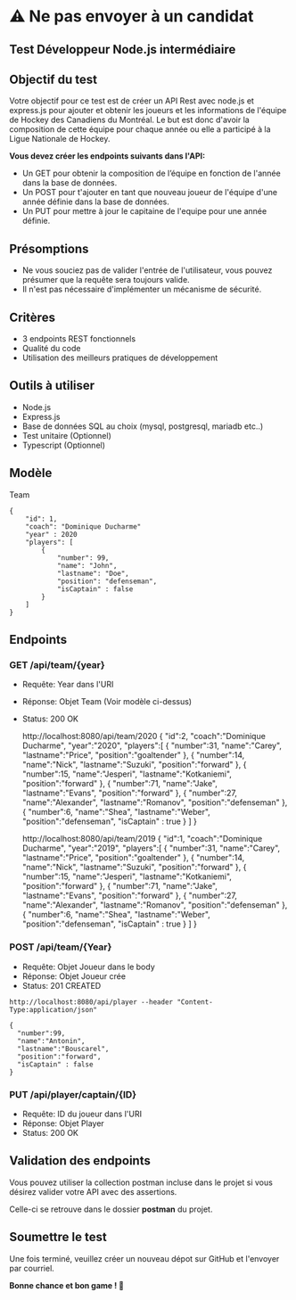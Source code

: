# ⚠️ Ne pas envoyer à un candidat



## Test Développeur Node.js intermédiaire

## Objectif du test

Votre objectif pour ce test est de créer un API Rest avec node.js et express.js pour ajouter et obtenir les joueurs et les informations de l'équipe de Hockey des Canadiens du Montréal. Le but est donc d'avoir la composition de cette équipe pour chaque année ou elle a participé à la Ligue Nationale de Hockey.

**Vous devez créer les endpoints suivants dans l'API:**

- Un GET pour obtenir la composition de l’équipe en fonction de l'année dans la base de données.
- Un POST pour t'ajouter en tant que nouveau joueur de l'équipe d'une année définie dans la base de données.
- Un PUT pour mettre à jour le capitaine de l'equipe pour une année définie.

## **Présomptions**

- Ne vous souciez pas de valider l'entrée de l'utilisateur, vous pouvez présumer que la requête sera toujours valide.
- Il n'est pas nécessaire d'implémenter un mécanisme de sécurité.

## Critères

- 3 endpoints REST fonctionnels
- Qualité du code
- Utilisation des meilleurs pratiques de développement

## Outils à utiliser

- Node.js
- Express.js
- Base de données SQL au choix (mysql, postgresql, mariadb etc..)
- Test unitaire (Optionnel)
- Typescript (Optionnel)

## Modèle

Team

```
{
    "id": 1,
    "coach": "Dominique Ducharme"
    "year" : 2020
    "players": [
        {
            "number": 99,
            "name": "John",
            "lastname": "Doe",
            "position": "defenseman",
            "isCaptain" : false
        }
    ]
}
```

## Endpoints

### GET /api/team/{year}

- Requête: Year dans l'URI

- Réponse: Objet Team (Voir modèle ci-dessus)

- Status: 200 OK

  http://localhost:8080/api/team/2020 { "id":2, "coach":"Dominique Ducharme", "year":"2020", "players":[ { "number":31, "name":"Carey", "lastname":"Price", "position":"goaltender" }, { "number":14, "name":"Nick", "lastname":"Suzuki", "position":"forward" }, { "number":15, "name":"Jesperi", "lastname":"Kotkaniemi", "position":"forward" }, { "number":71, "name":"Jake", "lastname":"Evans", "position":"forward" }, { "number":27, "name":"Alexander", "lastname":"Romanov", "position":"defenseman" }, { "number":6, "name":"Shea", "lastname":"Weber", "position":"defenseman", "isCaptain" : true } ] }

  http://localhost:8080/api/team/2019 { "id":1, "coach":"Dominique Ducharme", "year":"2019", "players":[ { "number":31, "name":"Carey", "lastname":"Price", "position":"goaltender" }, { "number":14, "name":"Nick", "lastname":"Suzuki", "position":"forward" }, { "number":15, "name":"Jesperi", "lastname":"Kotkaniemi", "position":"forward" }, { "number":71, "name":"Jake", "lastname":"Evans", "position":"forward" }, { "number":27, "name":"Alexander", "lastname":"Romanov", "position":"defenseman" }, { "number":6, "name":"Shea", "lastname":"Weber", "position":"defenseman", "isCaptain" : true } ] }

### POST /api/team/{Year}

- Requête: Objet Joueur dans le body
- Réponse: Objet Joueur crée
- Status: 201 CREATED

```
http://localhost:8080/api/player --header "Content-Type:application/json"

{
  "number":99,
  "name":"Antonin",
  "lastname":"Bouscarel",
  "position":"forward",
  "isCaptain" : false
}
```

### PUT /api/player/captain/{ID}

- Requête: ID du joueur dans l'URI
- Réponse: Objet Player
- Status: 200 OK

## Validation des endpoints

Vous pouvez utiliser la collection postman incluse dans le projet si vous désirez valider votre API avec des assertions.

Celle-ci se retrouve dans le dossier **postman** du projet.

## Soumettre le test

Une fois terminé, veuillez créer un nouveau dépot sur GitHub et l'envoyer par courriel.

**Bonne chance et bon game ! 🏒**
